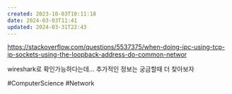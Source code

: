 ```yaml
---
created: 2023-10-03T10:11:18
date: 2024-03-03T11:41
updated: 2024-03-31T22:43
---
```



https://stackoverflow.com/questions/5537375/when-doing-ipc-using-tcp-ip-sockets-using-the-loopback-address-do-common-networ

wireshark로 확인가능하다는데... 추가적인 정보는 궁금할때 더 찾아보자

#ComputerScience 
#Network 